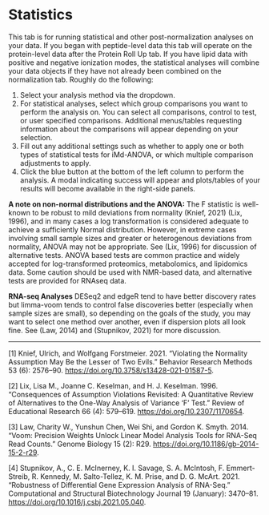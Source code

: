 # Statistics 

This tab is for running statistical and other post-normalization analyses on your data.  If you began with peptide-level data this tab will operate on the protein-level data after the Protein Roll Up tab.  If you have lipid data with positive and negative ionization modes, the statistical analyses will combine your data objects if they have not already been combined on the normalization tab.  Roughly do the following:

1.  Select your analysis method via the dropdown.
2.  For statistical analyses, select which group comparisons you want to perform the analysis on.  You can select all comparisons, control to test, or user specified comparisons.  Additional menus/tables requesting information about the comparisons will appear depending on your selection.
3.  Fill out any additional settings such as whether to apply one or both types of statistical tests for iMd-ANOVA, or which multiple comparison adjustments to apply.
4.  Click the blue button at the bottom of the left column to perform the analysis.  A modal indicating success will appear and plots/tables of your results will become available in the right-side panels.

**A note on non-normal distributions and the ANOVA:** The F statistic is well-known to be robust to mild deviations from normality (Knief, 2021) (Lix, 1996), and in many cases a log transformation is considered adequate to achieve a sufficiently Normal distribution. However, in extreme cases involving small sample sizes and greater or heterogenous deviations from normality, ANOVA may not be appropriate. See (Lix, 1996) for discussion of alternative tests. ANOVA based tests are common practice and widely accepted for log-transformed proteomics, metabolomics, and lipidomics data. Some caution should be used with NMR-based data, and alternative tests are provided for RNAseq data.

**RNA-seq Analyses**
DESeq2 and edgeR tend to have better discovery rates but limma-voom tends to control false discoveries better (especially when sample sizes are small), so depending on the goals of the study, you may want to select one method over another, even if dispersion plots all look fine. See (Law, 2014) and (Stupnikov, 2021) for more discussion.

***

[1] Knief, Ulrich, and Wolfgang Forstmeier. 2021. “Violating the Normality Assumption May Be the Lesser of Two Evils.” Behavior Research Methods 53 (6): 2576–90. https://doi.org/10.3758/s13428-021-01587-5.

[2] Lix, Lisa M., Joanne C. Keselman, and H. J. Keselman. 1996. “Consequences of Assumption Violations Revisited: A Quantitative Review of Alternatives to the One-Way Analysis of Variance ‘F’ Test.” Review of Educational Research 66 (4): 579–619. https://doi.org/10.2307/1170654.

[3] Law, Charity W., Yunshun Chen, Wei Shi, and Gordon K. Smyth. 2014. “Voom: Precision Weights Unlock Linear Model Analysis Tools for RNA-Seq Read Counts.” Genome Biology 15 (2): R29. https://doi.org/10.1186/gb-2014-15-2-r29.

[4] Stupnikov, A., C. E. McInerney, K. I. Savage, S. A. McIntosh, F. Emmert-Streib, R. Kennedy, M. Salto-Tellez, K. M. Prise, and D. G. McArt. 2021. “Robustness of Differential Gene Expression Analysis of RNA-Seq.” Computational and Structural Biotechnology Journal 19 (January): 3470–81. https://doi.org/10.1016/j.csbj.2021.05.040.


